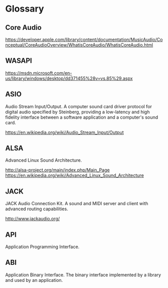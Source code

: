 # Glossary


## Core Audio

https://developer.apple.com/library/content/documentation/MusicAudio/Conceptual/CoreAudioOverview/WhatisCoreAudio/WhatisCoreAudio.html


## WASAPI

https://msdn.microsoft.com/en-us/library/windows/desktop/dd371455%28v=vs.85%29.aspx

## ASIO

Audio Stream Input/Output. A computer sound card driver protocol for digital audio specified by Steinberg, providing a low-latency and high fidelity interface between a software application and a computer's sound card.

https://en.wikipedia.org/wiki/Audio_Stream_Input/Output

## ALSA

Advanced Linux Sound Architecture.

http://alsa-project.org/main/index.php/Main_Page
https://en.wikipedia.org/wiki/Advanced_Linux_Sound_Architecture

## JACK

JACK Audio Connection Kit. A sound and MIDI server and client with advanced routing capabilities.

http://www.jackaudio.org/

## API

Application Programming Interface.

## ABI

Application Binary Interface. The binary interface implemented by a library and used by an application.
